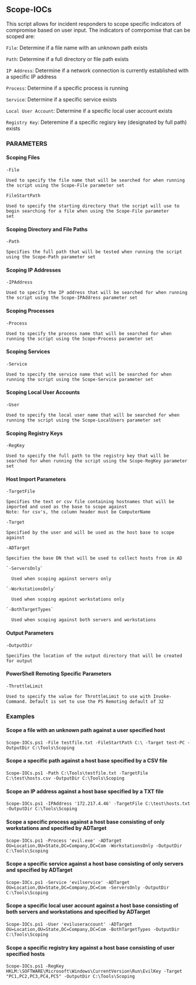 ## Scope-IOCs

This script allows for incident responders to scope specific indicators of compromise
  based on user input. The indicators of comrpomise that can be scoped are:

  `File`:                     Determine if a file name with an unknown path exists
  
  `Path`:                     Determine if a full directory or file path exists
  
  `IP Address`:               Determine if a network connection is currently established with a specific IP address
  
  `Process`:                  Determine if a specific process is running
 
  `Service`:                  Determine if a specific service exists
  
  `Local User Account`:       Determine if a specific local user account exists
  
  `Registry Key`:             Deteremine if a specific regisry key (designated by full path) exists
  
### PARAMETERS

#### Scoping Files

  `-File`
  
    Used to specify the file name that will be searched for when running the script using the Scope-File parameter set

  `FileStartPath`
  
    Used to specify the starting directory that the script will use to begin searching for a file when using the Scope-File parameter
    set     

#### Scoping Directory and File Paths

 `-Path`
 
    Specifies the full path that will be tested when running the script using the Scope-Path parameter set
      

#### Scoping IP Addresses

  `-IPAddress`
  
    Used to specify the IP address that will be searched for when running the script using the Scope-IPAddress parameter set


#### Scoping Processes

  `-Process`
  
    Used to specify the process name that will be searched for when running the script using the Scope-Process parameter set      

#### Scoping Services

  `-Service`
  
    Used to specify the service name that will be searched for when running the script using the Scope-Service parameter set
      
#### Scoping Local User Accounts
  `-User`
  
    Used to specify the local user name that will be searched for when running the script using the Scope-LocalUsers parameter set      

#### Scoping Registry Keys

  `-RegKey`
  
    Used to specify the full path to the registry key that will be searched for when running the script using the Scope-RegKey parameter
    set

#### Host Import Parameters

  `-TargetFile`
  
    Specifies the text or csv file containing hostnames that will be imported and used as the base to scope against
    Note: for csv's, the column header must be ComputerName
  
  `-Target`
  
    Specified by the user and will be used as the host base to scope against

  `-ADTarget`
  
    Specifies the base DN that will be used to collect hosts from in AD

    `-ServersOnly`
    
      Used when scoping against servers only
    
    `-WorkstationsOnly`
    
      Used when scoping against workstations only

    `-BothTargetTypes`
    
      Used when scoping against both servers and workstations

#### Output Parameters

  `-OutputDir`
  
    Specifies the location of the output directory that will be created for output

#### PowerShell Remoting Specific Parameters

  `-ThrottleLimit`
  
    Used to specify the value for ThrottleLimit to use with Invoke-Command. Default is set to use the PS Remoting default of 32

### Examples

#### Scope a file with an unknown path against a user specified host

`Scope-IOCs.ps1 -File testfile.txt -FileStartPath C:\ -Target test-PC -OutputDir C:\Tools\Scoping`

#### Scope a specific path against a host base specified by a CSV file

`Scope-IOCs.ps1 -Path C:\Tools\testfile.txt -TargetFile C:\test\hosts.csv -OutputDir C:\Tools\Scoping`

#### Scope an IP address against a host base specified by a TXT file

`Scope-IOCs.ps1 -IPAddress '172.217.4.46' -TargetFile C:\test\hosts.txt -OutputDir C:\Tools\Scoping`

#### Scope a specific process against a host base consisting of only workstations and specified by ADTarget

`Scope-IOCs.ps1 -Process 'evil.exe' -ADTarget OU=Location,OU=State,DC=Company,DC=Com -WorkstationsOnly -OutputDir C:\Tools\Scoping`

#### Scope a specific service against a host base consisting of only servers and specified by ADTarget

`Scope-IOCs.ps1 -Service 'evilservice' -ADTarget OU=Location,OU=State,DC=Company,DC=Com -ServersOnly -OutputDir C:\Tools\Scoping`

#### Scope a specific local user account against a host base consisting of both servers and workstations and specified by ADTarget

`Scope-IOCs.ps1 -User 'eviluseraccount' -ADTarget OU=Location,OU=State,DC=Company,DC=Com -BothTargetTypes -OutputDir C:\Tools\Scoping`

#### Scope a specific registry key against a host base consisting of user specified hosts

`Scope-IOCs.ps1 -RegKey HKLM:\SOFTWARE\Microsoft\Windows\CurrentVersion\Run\EvilKey -Target "PC1,PC2,PC3,PC4,PC5" -OutputDir C:\Tools\Scoping`
